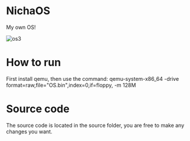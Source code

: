 # NichaOS
My own OS!

![os3](https://user-images.githubusercontent.com/89216946/203364296-7b9895fb-f9ee-4afd-afa1-6cf12d96ebb4.png)

# How to run
First install qemu, then use the command: qemu-system-x86_64 -drive format=raw,file="OS.bin",index=0,if=floppy, -m 128M

# Source code
The source code is located in the source folder, you are free to make any changes you want.
